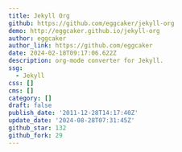 ```yaml
---
title: Jekyll Org
github: https://github.com/eggcaker/jekyll-org
demo: http://eggcaker.github.io/jekyll-org
author: eggcaker
author_link: https://github.com/eggcaker
date: 2024-02-18T09:17:06.622Z
description: org-mode converter for Jekyll.
ssg:
  - Jekyll
css: []
cms: []
category: []
draft: false
publish_date: '2011-12-28T14:17:40Z'
update_date: '2024-08-28T07:31:45Z'
github_star: 132
github_fork: 29
---
```

